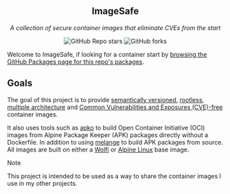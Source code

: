 <div align="center">

## ImageSafe

_A collection of secure container images that eliminate CVEs from the start_

</div>

<div align="center">

![GitHub Repo stars](https://img.shields.io/github/stars/beholdenkey/image-safe?style=for-the-badge)
![GitHub forks](https://img.shields.io/github/forks/beholdenkey/image-safe?style=for-the-badge)

</div>

Welcome to ImageSafe, if looking for a container start by [browsing the GitHub Packages page for this repo's packages](https://github.com/beholdenkey?tab=packages&repo_name=image-safe).

## Goals

The goal of this project is to provide [semantically versioned](https://semver.org/), [rootless](https://rootlesscontaine.rs/), [multiple architecture](https://www.docker.com/blog/multi-arch-build-and-images-the-simple-way/) and [Common Vulnerabilities and Exposures (CVE)-free](https://cve.mitre.org/) container images.

It also uses tools such as [apko](https://github.com/chainguard-dev/apko) to build Open Container Initiative (OCI) images from Alpine Package Keeper (APK) packages directly without a Dockerfile. In addition to using [melange](https://github.com/chainguard-dev/melange) to build APK packages from source. All images are built on either a [Wolfi](https://github.com/wolfi-dev) or [Alpine Linux](https://www.alpinelinux.org/) base image.

> [!NOTE]
> This project is intended to be used as a way to share the container images I use in my other projects.
